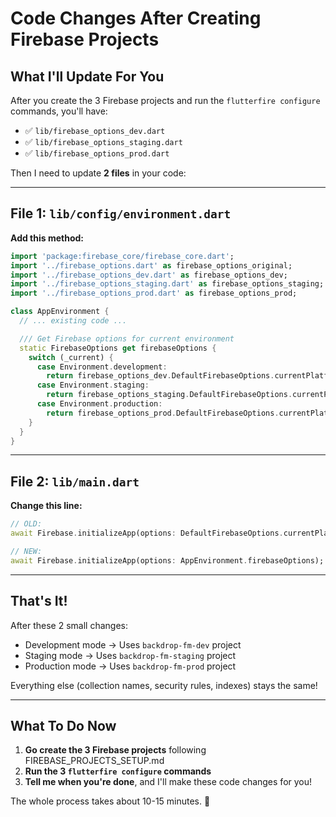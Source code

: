 # Code Changes After Creating Firebase Projects

## What I'll Update For You

After you create the 3 Firebase projects and run the `flutterfire configure` commands, you'll have:

- ✅ `lib/firebase_options_dev.dart`
- ✅ `lib/firebase_options_staging.dart`
- ✅ `lib/firebase_options_prod.dart`

Then I need to update **2 files** in your code:

---

## File 1: `lib/config/environment.dart`

**Add this method:**

```dart
import 'package:firebase_core/firebase_core.dart';
import '../firebase_options.dart' as firebase_options_original;
import '../firebase_options_dev.dart' as firebase_options_dev;
import '../firebase_options_staging.dart' as firebase_options_staging;
import '../firebase_options_prod.dart' as firebase_options_prod;

class AppEnvironment {
  // ... existing code ...

  /// Get Firebase options for current environment
  static FirebaseOptions get firebaseOptions {
    switch (_current) {
      case Environment.development:
        return firebase_options_dev.DefaultFirebaseOptions.currentPlatform;
      case Environment.staging:
        return firebase_options_staging.DefaultFirebaseOptions.currentPlatform;
      case Environment.production:
        return firebase_options_prod.DefaultFirebaseOptions.currentPlatform;
    }
  }
}
```

---

## File 2: `lib/main.dart`

**Change this line:**

```dart
// OLD:
await Firebase.initializeApp(options: DefaultFirebaseOptions.currentPlatform);

// NEW:
await Firebase.initializeApp(options: AppEnvironment.firebaseOptions);
```

---

## That's It!

After these 2 small changes:
- Development mode → Uses `backdrop-fm-dev` project
- Staging mode → Uses `backdrop-fm-staging` project
- Production mode → Uses `backdrop-fm-prod` project

Everything else (collection names, security rules, indexes) stays the same!

---

## What To Do Now

1. **Go create the 3 Firebase projects** following FIREBASE_PROJECTS_SETUP.md
2. **Run the 3 `flutterfire configure` commands**
3. **Tell me when you're done**, and I'll make these code changes for you!

The whole process takes about 10-15 minutes. 🚀
